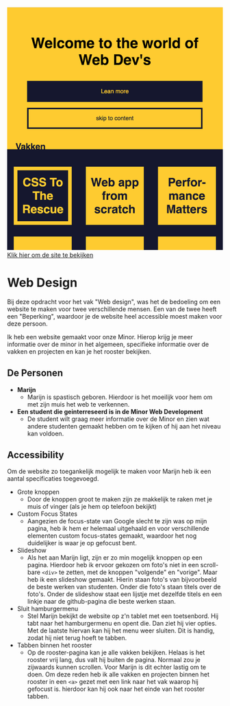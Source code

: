 <img src="https://github.com/muise001/WebDesign/blob/master/Schermafbeelding%202018-04-26%20om%2010.41.59.png" alt="Schermafbeelding van de hoofdpagina van de website op tablet-formaat">
<a href="https://muise001.github.io/WebDesign/index.html">Klik hier om de site te bekijken</a>

# Web Design

Bij deze opdracht voor het vak "Web design", was het de bedoeling om een website te maken voor twee verschillende mensen. Een van de twee heeft een "Beperking", waardoor je de website heel accessible moest maken voor deze persoon.

Ik heb een website gemaakt voor onze Minor. Hierop krijg je meer informatie over de minor in het algemeen, specifieke informatie over de vakken en projecten en kan je het rooster bekijken.

## De Personen
  * **Marijn**
    * Marijn is spastisch geboren. Hierdoor is het moeilijk voor hem om met zijn muis het web te verkennen.
  * **Een student die geinterreseerd is in de Minor Web Development** 
    * De student wilt graag meer informatie over de Minor en zien wat andere studenten gemaakt hebben om te kijken of hij aan het niveau kan voldoen.
    
## Accessibility
Om de website zo toegankelijk mogelijk te maken voor Marijn heb ik een aantal specificaties toegevoegd.
  * Grote knoppen
     * Door de knoppen groot te maken zijn ze makkelijk te raken met je muis of vinger (als je hem op telefoon bekijkt)
  * Custom Focus States
     * Aangezien de focus-state van Google slecht te zijn was op mijn pagina, heb ik hem er helemaal uitgehaald en voor     verschillende elementen custom focus-states gemaakt, waardoor het nog duidelijker is waar je op gefocust bent.
  * Slideshow
     * Als het aan Marijn ligt, zijn er zo min mogelijk knoppen op een pagina. Hierdoor heb ik ervoor gekozen om foto's niet in een scroll-bare `<div>` te zetten, met de knoppen "volgende" en "vorige". Maar heb ik een slideshow gemaakt. Hierin staan foto's van bijvoorbeeld de beste werken van studenten. Onder die foto's  staan titels over de foto's. Onder de slideshow staat een lijstje met dezelfde titels en een linkje naar de github-pagina die beste werken staan.
  * Sluit hamburgermenu
     * Stel Marijn bekijkt de website op z'n tablet met een toetsenbord. Hij tabt naar het hamburgermenu en opent die. Dan ziet hij vier opties. Met de laatste hiervan kan hij het menu weer sluiten. Dit is handig, zodat hij niet terug hoeft te tabben. 
  * Tabben binnen het rooster
     * Op de rooster-pagina kan je alle vakken bekijken. Helaas is het rooster vrij lang, dus valt hij buiten de pagina. Normaal zou je zijwaards kunnen scrollen. Voor Marijn is dit echter lastig om te doen. Om deze reden heb ik alle vakken en projecten binnen het rooster in een `<a>` gezet met een link naar het vak waarop hij gefocust is. hierdoor kan hij ook naar het einde van het rooster tabben.
     
     
